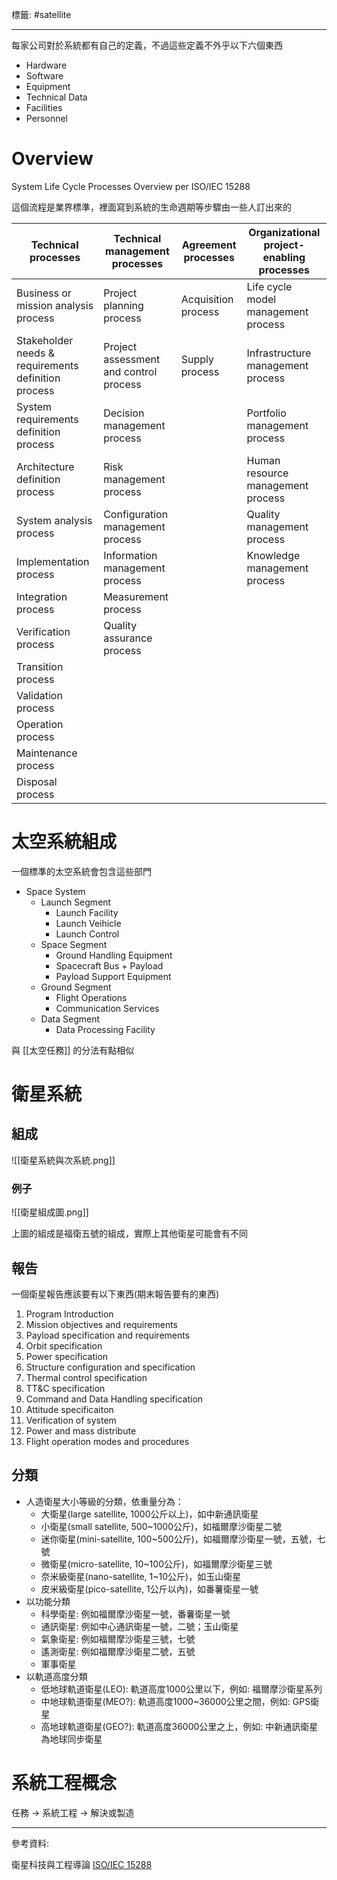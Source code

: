 標籤: #satellite 

---

每家公司對於系統都有自己的定義，不過這些定義不外乎以下六個東西

- Hardware
- Software
- Equipment
- Technical Data
- Facilities
- Personnel

# Overview

System Life Cycle Processes Overview per ISO/IEC 15288

這個流程是業界標準，裡面寫到系統的生命週期等步驟由一些人訂出來的

| Technical processes                                 | Technical management processes         | Agreement processes | Organizational project-enabling processes |
| --------------------------------------------------- | -------------------------------------- | ------------------- | ----------------------------------------- |
| Business or mission analysis process                | Project planning process               | Acquisition process | Life cycle model management process       |
| Stakeholder needs & requirements definition process | Project assessment and control process | Supply process      | Infrastructure management process         |
| System requirements definition process              | Decision management process            |                     | Portfolio management process              |
| Architecture definition process                     | Risk management process                |                     | Human resource management process         |
| System analysis process                             | Configuration management process       |                     | Quality management process                |
| Implementation process                              | Information management process         |                     | Knowledge management process              | 
| Integration process                                 | Measurement process                    |                     |                                           |
| Verification process                                | Quality assurance process              |                     |                                           |
| Transition process                                  |                                        |                     |                                           |
| Validation process                                  |                                        |                     |                                           |
| Operation process                                   |                                        |                     |                                           |
| Maintenance process                                 |                                        |                     |                                           |
| Disposal process                                    |                                        |                     |                                           |


# 太空系統組成

一個標準的太空系統會包含這些部門

- Space System
	- Launch Segment
		- Launch Facility
		- Launch Veihicle
		- Launch Control
	- Space Segment
		- Ground Handling Equipment
		- Spacecraft Bus + Payload
		- Payload Support Equipment
	- Ground Segment
		- Flight Operations
		- Communication Services
	- Data Segment
		- Data Processing Facility

與 [[太空任務]] 的分法有點相似

# 衛星系統

## 組成

![[衛星系統與次系統.png]]

### 例子

![[衛星組成圖.png]]

上圖的組成是福衛五號的組成，實際上其他衛星可能會有不同

## 報告

一個衛星報告應該要有以下東西(期末報告要有的東西)

1. Program Introduction
2. Mission objectives and requirements
3. Payload specification and requirements
4. Orbit specification
5. Power specification
6. Structure configuration and specification
7. Thermal control specification
8. TT&C specification
9. Command and Data Handling specification
10. Attitude specificaiton
11. Verification of system
12. Power and mass distribute
13. Flight operation modes and procedures

## 分類

- 人造衛星大小等級的分類，依重量分為：
	- 大衛星(large satellite, 1000公斤以上)，如中新通訊衛星
	- 小衛星(small satellite, 500~1000公斤)，如福爾摩沙衛星二號
	- 迷你衛星(mini-satellite, 100~500公斤)，如福爾摩沙衛星一號，五號，七號
	- 微衛星(micro-satellite, 10~100公斤)，如福爾摩沙衛星三號
	- 奈米級衛星(nano-satellite, 1~10公斤)，如玉山衛星
	- 皮米級衛星(pico-satellite, 1公斤以內)，如番薯衛星一號
- 以功能分類
	- 科學衛星: 例如福爾摩沙衛星一號，番薯衛星一號
	- 通訊衛星: 例如中心通訊衛星一號，二號；玉山衛星
	- 氣象衛星: 例如福爾摩沙衛星三號，七號
	- 遙測衛星: 例如福爾摩沙衛星二號，五號
	- 軍事衛星
- 以軌道高度分類
	- 低地球軌道衛星(LEO): 軌道高度1000公里以下，例如: 福爾摩沙衛星系列
	- 中地球軌道衛星(MEO?): 軌道高度1000~36000公里之間，例如: GPS衛星
	- 高地球軌道衛星(GEO?): 軌道高度36000公里之上，例如: 中新通訊衛星為地球同步衛星

# 系統工程概念

任務 -> 系統工程 -> 解決或製造

---

參考資料:

衛星科技與工程導論
[ISO/IEC 15288](https://en.wikipedia.org/wiki/ISO/IEC_15288)